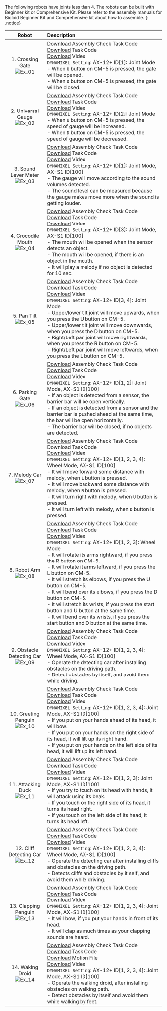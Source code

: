 The following robots have joints less than 4. The robots can be built with Beginner kit or Comprehensive Kit. Please refer to the assembly manuals for Bioloid Beginner Kit and Comprehensive kit about how to assemble.
{: .notice}

|Robot|Description|
|:---:|:---|
|1. Crossing Gate<br />![Ex_01][img_ex_01]|[Download][ex_1-1] Assembly Check Task Code<br />[Download][ex_1-2] Task Code<br />[Download][ex_1-3] Video<br /> `DYNAMIXEL Setting`: AX-12+ ID[1]: Joint Mode<br />- When `U` button on CM-5 is pressed, the gate will be opened.<br />- When `D` button on CM-5 is pressed, the gate will be closed.|
|2. Universal Gauge<br />![Ex_02][img_ex_02]|[Download][ex_2-1] Assembly Check Task Code<br />[Download][ex_2-2] Task Code<br />[Download][ex_2-3] Video<br /> `DYNAMIXEL Setting`: AX-12+ ID[2]: Joint Mode<br />- When `U` button on CM-5 is pressed, the speed of gauge will be increased.<br />- When `D` button on CM-5 is pressed, the speed of gauge will be decreased.|
|3. Sound Lever Meter<br />![Ex_03][img_ex_03]|[Download][ex_3-1] Assembly Check Task Code<br />[Download][ex_3-2] Task Code<br />[Download][ex_3-3] Video<br /> `DYNAMIXEL Setting`: AX-12+ ID[1]: Joint Mode, AX-S1 ID[100]<br />- The gauge will move according to the sound volumes detected.<br />- The sound level can be measured because the gauge makes move more when the sound is getting louder.|
|4. Crocodile Mouth<br />![Ex_04][img_ex_04]|[Download][ex_4-1] Assembly Check Task Code<br />[Download][ex_4-2] Task Code<br />[Download][ex_4-3] Video<br /> `DYNAMIXEL Setting`: AX-12+ ID[3]: Joint Mode, AX-S1 ID[100]<br />- The mouth will be opened when the sensor detects an object.<br />- The mouth will be opened, if there is an object in the mouth.<br />- It will play a melody if no object is detected for 10 sec.|
|5. Pan Tilt<br />![Ex_05][img_ex_05]|[Download][ex_5-1] Assembly Check Task Code<br />[Download][ex_5-2] Task Code<br />[Download][ex_5-3] Video<br /> `DYNAMIXEL Setting`: AX-12+ ID[3, 4]: Joint Mode<br />- Upper/lower tilt joint will move upwards, when you press the U button on CM-5.<br />- Upper/lower tilt joint will move downwards, when you press the D button on CM-5.<br />- Right/Left pan joint will move rightwards, when you press the R button on CM-5.<br />- Right/Left pan joint will move leftwards, when you press the L button on CM-5.|
|6. Parking Gate<br />![Ex_06][img_ex_06]|[Download][ex_6-1] Assembly Check Task Code<br />[Download][ex_6-2] Task Code<br />[Download][ex_6-3] Video<br /> `DYNAMIXEL Setting`: AX-12+ ID[1, 2]: Joint Mode, AX-S1 ID[100]<br />- If an object is detected from a sensor, the barrier bar will be open vertically.<br />- If an object is detected from a sensor and the barrier bar is pushed ahead at the same time, the bar will be open horizontally.<br />- The barrier bar will be closed, if no objects are detected.|
|7. Melody Car<br />![Ex_07][img_ex_07]|[Download][ex_7-1] Assembly Check Task Code<br />[Download][ex_7-2] Task Code<br />[Download][ex_7-3] Video<br /> `DYNAMIXEL Setting`: AX-12+ ID[1, 2, 3, 4]: Wheel Mode, AX-S1 ID[100]<br />- It will move forward some distance with melody, when `L` button is pressed.<br />- It will move backward some distance with melody, when `R` button is pressed.<br />- It will turn right with melody, when `U` button is pressed.<br />- It will turn left with melody, when `D` button is pressed.|
|8. Robot Arm<br />![Ex_08][img_ex_08]|[Download][ex_8-1] Assembly Check Task Code<br />[Download][ex_8-2] Task Code<br />[Download][ex_8-3] Video<br /> `DYNAMIXEL Setting`: AX-12+ ID[1, 2, 3]: Wheel Mode<br />- It will rotate its arms rightward, if you press the R button on CM-5.<br />- It will rotate it arms leftward, if you press the L button on CM-5.<br />- It will stretch its elbows, if you press the U button on CM-5.<br />- It will bend over its elbows, if you press the D button on CM-5.<br />- It will stretch its wrists, if you press the start button and U button at the same time.<br />- It will bend over its wrists, if you press the start button and D button at the same time.|
|9. Obstacle Detecting Car<br />![Ex_09][img_ex_09]|[Download][ex_9-1] Assembly Check Task Code<br />[Download][ex_9-2] Task Code<br />[Download][ex_9-3] Video<br /> `DYNAMIXEL Setting`: AX-12+ ID[1, 2, 3, 4]: Wheel Mode, AX-S1 ID[100]<br />- Operate the detecting car after installing obstacles on the driving path.<br />- Detect obstacles by itself, and avoid them while driving.|
|10. Greeting Penguin<br />![Ex_10][img_ex_10]|[Download][ex_10-1] Assembly Check Task Code<br />[Download][ex_10-2] Task Code<br />[Download][ex_10-3] Video<br /> `DYNAMIXEL Setting`: AX-12+ ID[1, 2, 3, 4]: Joint Mode, AX-S1 ID[100]<br />- If you put on your hands ahead of its head, it will bow.<br />- If you put on your hands on the right side of its head, it will lift up its right hand.<br />- If you put on your hands on the left side of its head, it will lift up its left hand.|
|11. Attacking Duck<br />![Ex_11][img_ex_11]|[Download][ex_11-1] Assembly Check Task Code<br />[Download][ex_11-2] Task Code<br />[Download][ex_11-3] Video<br /> `DYNAMIXEL Setting`: AX-12+ ID[1, 2, 3]: Joint Mode, AX-S1 ID[100]<br />- If you try to touch on its head with hands, it will attack  using its beak.<br />- If  you touch on the right side of its head, it turns its head right.<br />- If you touch on the left side of its head, it turns its head left.|
|12. Cliff Detecting Car<br />![Ex_12][img_ex_12]|[Download][ex_12-1] Assembly Check Task Code<br />[Download][ex_12-2] Task Code<br />[Download][ex_12-3] Video<br /> `DYNAMIXEL Setting`: AX-12+ ID[1, 2, 3, 4]: Wheel Mode, AX-S1 ID[100]<br />- Operate the detecting car after installing cliffs and obstacles on the driving path.<br />- Detects cliffs and obstacles by it self, and avoid them while driving.|
|13. Clapping Penguin<br />![Ex_13][img_ex_13]|[Download][ex_13-1] Assembly Check Task Code<br />[Download][ex_13-2] Task Code<br />[Download][ex_13-3] Video<br /> `DYNAMIXEL Setting`: AX-12+ ID[1, 2, 3, 4]: Joint Mode, AX-S1 ID[100]<br />- It will bow, if you put your hands in front of its head.<br />- It will clap as much times as your clapping sounds are heard.|
|14. Waking Droid<br />![Ex_14][img_ex_14]|[Download][ex_14-1] Assembly Check Task Code<br />[Download][ex_14-2] Task Code<br />[Download][ex_14-3] Motion File<br />[Download][ex_14-4] Video<br />`DYNAMIXEL Setting`: AX-12+ ID[1, 2, 3, 4]: Joint Mode, AX-S1 ID[100]<br />- Operate the walking droid, after installing obstacles on walking path.<br />- Detect obstacles by itself and avoid them while walking by feet.|

[img_ex_01]: /assets/images/edu/bioloid/bioloid_entry_crossinggate.png
[img_ex_02]: /assets/images/edu/bioloid/bioloid_entry_universal_gauge.jpg
[img_ex_03]: /assets/images/edu/bioloid/bioloid_entry_sound_level.jpg
[img_ex_04]: /assets/images/edu/bioloid/bioloid_entry_crocodilemouth.jpg
[img_ex_05]: /assets/images/edu/bioloid/bioloid_entry_pantilt.jpg
[img_ex_06]: /assets/images/edu/bioloid/bioloid_entry_parkinggate.jpg
[img_ex_07]: /assets/images/edu/bioloid/bioloid_entry_melodycar.png
[img_ex_08]: /assets/images/edu/bioloid/bioloid_entry_robot_arm.png
[img_ex_09]: /assets/images/edu/bioloid/bioloid_entry_obstacledetection.jpg
[img_ex_10]: /assets/images/edu/bioloid/bioloid_entry_greetingpenguin.jpg
[img_ex_11]: /assets/images/edu/bioloid/bioloid_entry_attackingduck.jpg
[img_ex_12]: /assets/images/edu/bioloid/bioloid_entry_melodycar.png
[img_ex_13]: /assets/images/edu/bioloid/bioloid_entry_clappingpenguin.png
[img_ex_14]: /assets/images/edu/bioloid/bioloid_entry_walkingdroid.png

[ex_1-1]: https://robotis.s3.ap-northeast-2.amazonaws.com/support/en/baggage_files/bioloid/bio_cmp_crossinggate_check_en.tsk
[ex_1-2]: https://robotis.s3.ap-northeast-2.amazonaws.com/support/en/baggage_files/bioloid/bio_cmp_crossinggate_en.tsk
[ex_1-3]: https://www.dropbox.com/s/5i10m6trgnx6u5u/1_1.wmv?dl=0
[ex_2-1]: https://robotis.s3.ap-northeast-2.amazonaws.com/support/en/baggage_files/bioloid/bio_cmp_universalgauge_check_en.tsk
[ex_2-2]: https://robotis.s3.ap-northeast-2.amazonaws.com/support/en/baggage_files/bioloid/bio_cmp_universalgauge_en.tsk
[ex_2-3]: https://www.dropbox.com/s/ghpto3u18lo6ng6/1_2.wmv?dl=0
[ex_3-1]: https://robotis.s3.ap-northeast-2.amazonaws.com/support/en/baggage_files/bioloid/bio_cmp_soundlevelmeter_check_en.tsk
[ex_3-2]: https://robotis.s3.ap-northeast-2.amazonaws.com/support/en/baggage_files/bioloid/bio_cmp_soundlevelmeter_en.tsk
[ex_3-3]: https://www.dropbox.com/s/hjddw6xm3ao91nb/1_3.wmv?dl=0
[ex_4-1]: https://robotis.s3.ap-northeast-2.amazonaws.com/support/en/baggage_files/bioloid/bio_cmp_crocodilemouth_check_en.tsk
[ex_4-2]: https://robotis.s3.ap-northeast-2.amazonaws.com/support/en/baggage_files/bioloid/bio_cmp_crocodilemouth_en.tsk
[ex_4-3]: https://www.dropbox.com/s/r10mggrmscoes30/1_4.wmv?dl=0
[ex_5-1]: https://robotis.s3.ap-northeast-2.amazonaws.com/support/en/baggage_files/bioloid/bio_cmp_pantilt_check_en.tsk
[ex_5-2]: https://robotis.s3.ap-northeast-2.amazonaws.com/support/en/baggage_files/bioloid/bio_cmp_pantilt_en.tsk
[ex_5-3]: https://www.dropbox.com/s/81q24e30t3a1gcv/1_5.wmv?dl=0
[ex_6-1]: https://robotis.s3.ap-northeast-2.amazonaws.com/support/en/baggage_files/bioloid/bio_cmp_parkinggate_check_en.tsk
[ex_6-2]: https://robotis.s3.ap-northeast-2.amazonaws.com/support/en/baggage_files/bioloid/bio_cmp_parkinggate_en.tsk
[ex_6-3]: https://www.dropbox.com/s/bt7ke84w25xs4cx/1_6.wmv?dl=0
[ex_7-1]: https://robotis.s3.ap-northeast-2.amazonaws.com/support/en/baggage_files/bioloid/bio_cmp_melodycar_check_en.tsk
[ex_7-2]: https://robotis.s3.ap-northeast-2.amazonaws.com/support/en/baggage_files/bioloid/bio_cmp_melodycar_en.tsk
[ex_7-3]: https://www.dropbox.com/s/we3q6w8llhtqfnk/1_7.wmv?dl=0
[ex_8-1]: https://robotis.s3.ap-northeast-2.amazonaws.com/support/en/baggage_files/bioloid/bio_cmp_robotarm_check_en.tsk
[ex_8-2]: https://robotis.s3.ap-northeast-2.amazonaws.com/support/en/baggage_files/bioloid/bio_cmp_robotarm_en.tsk
[ex_8-3]: https://www.dropbox.com/s/3qgz3ke320wvook/1_8.wmv?dl=0
[ex_9-1]: https://robotis.s3.ap-northeast-2.amazonaws.com/support/en/baggage_files/bioloid/bio_cmp_obstacledetectioncar_check_en.tsk
[ex_9-2]: https://robotis.s3.ap-northeast-2.amazonaws.com/support/en/baggage_files/bioloid/bio_cmp_obstacledetectioncar_en.tsk
[ex_9-3]: https://www.dropbox.com/s/iki0g4rf5zrhns5/1_9.wmv?dl=0
[ex_10-1]: https://robotis.s3.ap-northeast-2.amazonaws.com/support/en/baggage_files/bioloid/bio_cmp_greetingpenguin_check_en.tsk
[ex_10-2]: https://robotis.s3.ap-northeast-2.amazonaws.com/support/en/baggage_files/bioloid/bio_cmp_greetingpenguin_en.tsk
[ex_10-3]: https://www.dropbox.com/s/1s3xcav1mxaerlz/1_10.wmv?dl=0
[ex_11-1]: https://robotis.s3.ap-northeast-2.amazonaws.com/support/en/baggage_files/bioloid/bio_cmp_attackingduck_check_en.tsk
[ex_11-2]: https://robotis.s3.ap-northeast-2.amazonaws.com/support/en/baggage_files/bioloid/bio_cmp_attackingduck_en.tsk
[ex_11-3]: https://www.dropbox.com/s/gjirf7mxv61bhcn/1_11.wmv?dl=0
[ex_12-1]: https://robotis.s3.ap-northeast-2.amazonaws.com/support/en/baggage_files/bioloid/bio_cmp_cliffdetectioncar_check_en.tsk
[ex_12-2]: https://robotis.s3.ap-northeast-2.amazonaws.com/support/en/baggage_files/bioloid/bio_cmp_cliffdetectioncar_en.tsk
[ex_12-3]: https://www.dropbox.com/s/rmdfetf5kk7hbny/1_12.wmv?dl=0
[ex_13-1]: https://robotis.s3.ap-northeast-2.amazonaws.com/support/en/baggage_files/bioloid/bio_cmp_clappingpenguin_check_en.tsk
[ex_13-2]: https://robotis.s3.ap-northeast-2.amazonaws.com/support/en/baggage_files/bioloid/bio_cmp_clappingpenguin_en.tsk
[ex_13-3]: https://www.dropbox.com/s/fwj8ktyp57ip3rj/1_13.wmv?dl=0
[ex_14-1]: https://robotis.s3.ap-northeast-2.amazonaws.com/support/en/baggage_files/bioloid/bio_cmp_walkingdroid_check_en.tsk
[ex_14-2]: https://robotis.s3.ap-northeast-2.amazonaws.com/support/en/baggage_files/bioloid/bio_cmp_walkingdroid_en.tsk
[ex_14-3]: https://robotis.s3.ap-northeast-2.amazonaws.com/support/en/baggage_files/bioloid/bio_cmp_walkingdroid_en.mtn
[ex_14-4]: https://www.dropbox.com/s/gzy9aga2w7helk6/1_14.wmv?dl=0
